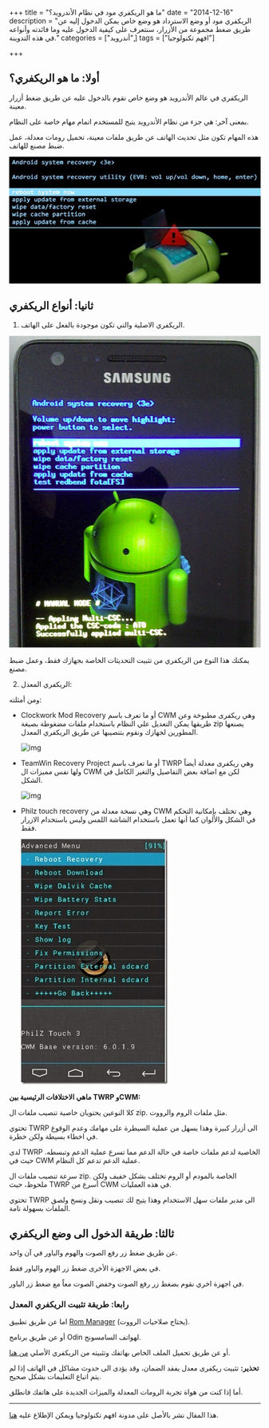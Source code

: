 +++
title = "ما هو الريكفري مود في نظام الأندرويد؟"
date = "2014-12-16"
description = "الريكفري مود أو وضع الاسترداد هو وضع خاص يمكن الدخول إليه عن طريق ضغط مجموعة من اﻷزرار، سنتعرف على كيفية الدخول عليه وما فائدته وأنواعه في هذه التدوينة."
categories = ["أندرويد",]
tags = ["افهم تكنولوجيا"]

+++

## أولا: ما هو الريكفري؟

الريكفري في عالم الأندرويد هو وضع خاص نقوم بالدخول عليه عن طريق ضغط أزرار معينة.

بمعنى آخر: هي جزء من نظام الأندرويد يتيح للمستخدم اتمام مهام خاصة على النظام.

هذه المهام تكون مثل تحديث الهاتف عن طريق ملفات معينة، تحميل رومات معدلة، عمل ضبط مصنع للهاتف.

![img](images/0.jpg)



## ثانيا: أنواع الريكفري

1. الريكفري الاصلية والتي تكون موجودة بالفعل على الهاتف.

![img](images/1.jpg)

يمكنك هذا النوع من الريكفري من تثبيت التحديثات الخاصة بجهازك فقط، وعمل ضبط مصنع.

2. الريكفري المعدل:

ومن أمثلته: 

- Clockwork Mod Recovery أو ما تعرف باسم CWM وهي ريكفرى مطبوخة وعن طريقها يمكن التعديل علي النظام باستخدام ملفات مضغوطة بصيغة zip يصنعها المطورين لجهازك ونقوم بتنصيبها عن طريق الريكفري المعدل.

  ![img](images/2.jpg)

- TeamWin Recovery Project أو ما تعرف باسم TWRP وهي ريكفرى معدلة أيضاً ولها نفس مميزات ال CWM لكن مع اضافة بعض التفاصيل والتغير الكامل في الشكل.

  ![img](images/3.jpg)

- Philz touch recovery وهي نسخة معدلة من CWM وهي تختلف بإمكانية التحكم في الشكل والألوان كما أنها تعمل باستخدام الشاشة اللمس وليس باستخدام الازرار فقط.

  ![img](images/4.jpg)



**ماهي الاختلافات الرئيسية بين TWRP وCWM:**

كلا النوعين يحتويان خاصية تنصيب ملفات ال zip. مثل ملفات الروم والرووت.

تحتوي TWRP الى أزرار كبيرة وهذا يسهل من عملية السيطرة على مهامك وعدم الوقوع في اخطاء بسيطة ولكن خطرة.

لدى TWRP الخاصية لدعم ملفات خاصة في حالة الدعم مما تسرع عملية الدعم وتبسطه. حيث في CWM عملية الدعم تدعم كل النظام.

سرعة تنصيب ملفات ال zip. الخاصة بالمودم أو الروم تختلف بشكل خفيف ولكن ملحوظ، حيث TWRP أسرع من CWM في هذه العمليات.

تحتوي TWRP الى مدير ملفات سهل الاستخدام وهذا يتيح لك تنصيب ونقل ونسخ ولصق الملفات بسهولة تامة.



## ثالثا: طريقة الدخول الى وضع الريكفري

عن طريق ضغط زر رفع الصوت والهوم والباور في آن واحد.

في بعض الاجهزة الأخرى ضغط زر الهوم والباور فقط.

في اجهزة اخري نقوم بضغط زر رفع الصوت وخفض الصوت معاً مع ضغط زر الباور.



### رابعا: طريقة تثبيت الريكفري المعدل

اما عن طريق تطبيق [Rom Manager](http://www.clockworkmod.com/rommanager) (يحتاج صلاحيات الرووت).

أو عن طريق برنامج Odin لهواتف السامسونج.

أو عن طريق تحميل الملف الخاص بهاتفك وتثبيته من الريكفري الأصلي [من هنا](http://www.clockworkmod.com/rommanager).

**تحذير:** تثبيت ريكفرى معدل يفقد الضمان، وقد يؤدى الى حدوث مشاكل في الهاتف إذا لم يتم اتباع التعليمات بشكل صحيح.

أما إذا كنت من هواة تجربة الرومات المعدلة والميزات الجديدة على هاتفك فانطلق.

---

هذا المقال نشر باﻷصل على مدونة افهم تكنولوجيا ويمكن الإطلاع عليه [هنا](https://efhamtechnology.blogspot.com/2014/12/Recovery.html).

